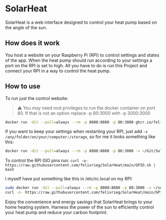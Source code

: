 # SolarHeat

SolarHeat is a web interface designed to control your heat pump based on the angle of the sun.

## How does it work

You host a website on your Raspberry Pi (RPI) to control settings and states of the app.
When the heat pump should run according to your settings a port on the RPI is set to high.
All you have to do is run this Project and connect your RPI in a way to control the heat pump.

## How to use

To run just the control website:
> :warning: You may need root privileges to run the docker container on port 80. If that is not an option replace -p 80:3000 with -p 3000:3000

``` bash
docker run -dit --pull=always --rm -p 8080:8080 -p 80:3000 ghcr.io/felixrieg/solarheat:latest
```

If you want to keep your settings when restarting your RPI, just add `-v /any/folder/on/your/computer:/storage`, so for me it looks something like this:

``` bash
docker run -dit --pull=always --rm -p 8080:8080 -p 80:3000 -v ~/Git/SolarHeat/server/storage:/storage ghcr.io/felixrieg/solarheat:latest
```

To control the RPI GIO pins run:
`curl -o- https://raw.githubusercontent.com/felixrieg/SolarHeat/main/GPIO.sh | bash`

I myself have put something like this in /etc/rc.local on my RPI:

``` bash
sudo docker run -dit --pull=always --rm -p 8080:8080 -p 80:3000 -v ~/server/storage:/storage ghcr.io/felixrieg/solarheat:latest &
curl -o- https://raw.githubusercontent.com/felixrieg/SolarHeat/main/GPIO.sh | bash &
```

Enjoy the convenience and energy savings that SolarHeat brings to your home heating system. Harness the power of the sun to efficiently control your heat pump and reduce your carbon footprint.
